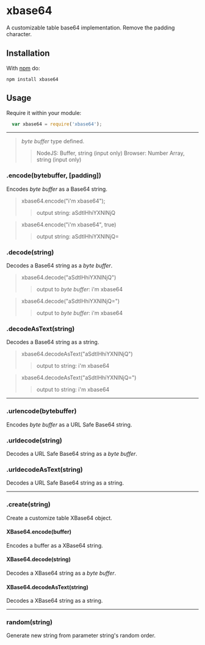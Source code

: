 # xbase64

A customizable table base64 implementation. Remove the padding character.

## Installation

With [npm](http://npmjs.org) do:

```
npm install xbase64
```

## Usage

Require it within your module:

``` javascript
  var xbase64 = require('xbase64');
  ```

---

> *byte buffer* type defined.
>> NodeJS: Buffer, string (input only)
>> Browser: Number Array, string (input only)

### .encode(bytebuffer, [padding])

Encodes *byte buffer* as a Base64 string.

> xbase64.encode("i'm xbase64");
>> output string: aSdtIHhiYXNlNjQ

> xbase64.encode("i'm xbase64", true)
>> output string: aSdtIHhiYXNlNjQ=

### .decode(string)

Decodes a Base64 string as a *byte buffer*.

> xbase64.decode("aSdtIHhiYXNlNjQ")
>> output to *byte buffer*: i'm xbase64

> xbase64.decode("aSdtIHhiYXNlNjQ=")
>> output to *byte buffer*: i'm xbase64


### .decodeAsText(string)

Decodes a Base64 string as a string.

> xbase64.decodeAsText("aSdtIHhiYXNlNjQ")
>> output to string: i'm xbase64

> xbase64.decodeAsText("aSdtIHhiYXNlNjQ=")
>> output to string: i'm xbase64

---

### .urlencode(bytebuffer)

Encodes *byte buffer* as a URL Safe Base64 string.

### .urldecode(string)

Decodes a URL Safe Base64 string as a *byte buffer*.

### .urldecodeAsText(string)

Decodes a URL Safe Base64 string as a string.


---

### .create(string)

Create a customize table XBase64 object.

#### XBase64.encode(buffer)

Encodes a buffer as a XBase64 string.

#### XBase64.decode(string)

Decodes a XBase64 string as a *byte buffer*.

#### XBase64.decodeAsText(string)

Decodes a XBase64 string as a string.


---

### random(string)

Generate new string from parameter string's random order.
